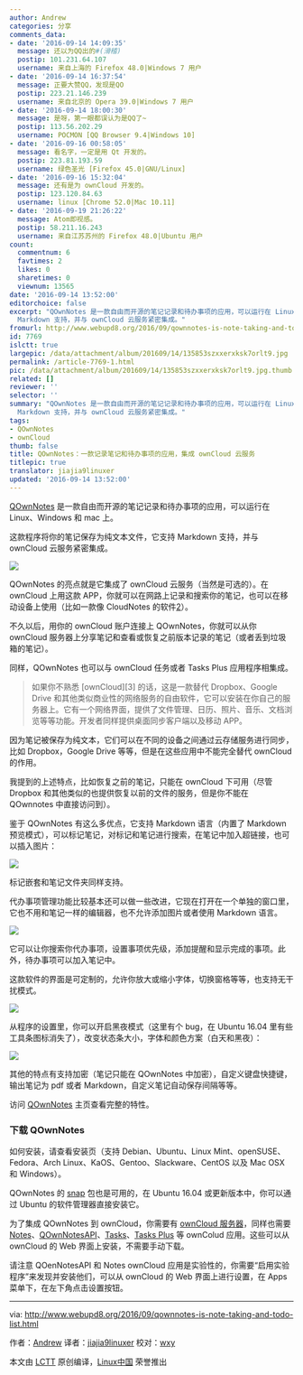 ```yaml
---
author: Andrew
categories: 分享
comments_data:
- date: '2016-09-14 14:09:35'
  message: 还以为QQ出的#(滑稽)
  postip: 101.231.64.107
  username: 来自上海的 Firefox 48.0|Windows 7 用户
- date: '2016-09-14 16:37:54'
  message: 正要大赞QQ，发现是QO
  postip: 223.21.146.239
  username: 来自北京的 Opera 39.0|Windows 7 用户
- date: '2016-09-14 18:00:30'
  message: 是呀，第一眼都误认为是QQ了~
  postip: 113.56.202.29
  username: POCMON [QQ Browser 9.4|Windows 10]
- date: '2016-09-16 00:58:05'
  message: 看名字，一定是用 Qt 开发的。
  postip: 223.81.193.59
  username: 绿色圣光 [Firefox 45.0|GNU/Linux]
- date: '2016-09-16 15:32:04'
  message: 还有是为 ownCloud 开发的。
  postip: 123.120.84.63
  username: linux [Chrome 52.0|Mac 10.11]
- date: '2016-09-19 21:26:22'
  message: Atom即视感。
  postip: 58.211.16.243
  username: 来自江苏苏州的 Firefox 48.0|Ubuntu 用户
count:
  commentnum: 6
  favtimes: 2
  likes: 0
  sharetimes: 0
  viewnum: 13565
date: '2016-09-14 13:52:00'
editorchoice: false
excerpt: "QOwnNotes 是一款自由而开源的笔记记录和待办事项的应用，可以运行在 Linux、Windows 和 mac 上。\r\n这款程序将你的笔记保存为纯文本文件，它支持
  Markdown 支持，并与 ownCloud 云服务紧密集成。"
fromurl: http://www.webupd8.org/2016/09/qownnotes-is-note-taking-and-todo-list.html
id: 7769
islctt: true
largepic: /data/attachment/album/201609/14/135853szxxerxksk7orlt9.jpg
permalink: /article-7769-1.html
pic: /data/attachment/album/201609/14/135853szxxerxksk7orlt9.jpg.thumb.jpg
related: []
reviewer: ''
selector: ''
summary: "QOwnNotes 是一款自由而开源的笔记记录和待办事项的应用，可以运行在 Linux、Windows 和 mac 上。\r\n这款程序将你的笔记保存为纯文本文件，它支持
  Markdown 支持，并与 ownCloud 云服务紧密集成。"
tags:
- QOwnNotes
- ownCloud
thumb: false
title: QOwnNotes：一款记录笔记和待办事项的应用，集成 ownCloud 云服务
titlepic: true
translator: jiajia9linuxer
updated: '2016-09-14 13:52:00'
---
```


[QOwnNotes](http://www.qownnotes.org/) 是一款自由而开源的笔记记录和待办事项的应用，可以运行在 Linux、Windows 和 mac 上。


这款程序将你的笔记保存为纯文本文件，它支持 Markdown 支持，并与 ownCloud 云服务紧密集成。


![](/data/attachment/album/201609/14/135853szxxerxksk7orlt9.jpg)


QOwnNotes 的亮点就是它集成了 ownCloud 云服务（当然是可选的）。在 ownCloud 上用这款 APP，你就可以在网路上记录和搜索你的笔记，也可以在移动设备上使用（比如一款像 CloudNotes 的软件[2](http://peterandlinda.com/cloudnotes/)）。


不久以后，用你的 ownCloud 账户连接上 QOwnNotes，你就可以从你 ownCloud 服务器上分享笔记和查看或恢复之前版本记录的笔记（或者丢到垃圾箱的笔记）。


同样，QOwnNotes 也可以与 ownCloud 任务或者 Tasks Plus 应用程序相集成。



> 
> 如果你不熟悉 [ownCloud][3] 的话，这是一款替代 Dropbox、Google Drive 和其他类似商业性的网络服务的自由软件，它可以安装在你自己的服务器上。它有一个网络界面，提供了文件管理、日历、照片、音乐、文档浏览等等功能。开发者同样提供桌面同步客户端以及移动 APP。
> 
> 
> 


因为笔记被保存为纯文本，它们可以在不同的设备之间通过云存储服务进行同步，比如 Dropbox，Google Drive 等等，但是在这些应用中不能完全替代 ownCloud 的作用。


我提到的上述特点，比如恢复之前的笔记，只能在 ownCloud 下可用（尽管 Dropbox 和其他类似的也提供恢复以前的文件的服务，但是你不能在 QOwnnotes 中直接访问到）。


鉴于 QOwnNotes 有这么多优点，它支持 Markdown 语言（内置了 Markdown 预览模式），可以标记笔记，对标记和笔记进行搜索，在笔记中加入超链接，也可以插入图片：


![](/data/attachment/album/201609/14/135441wraix0attti0tb0x.png)


标记嵌套和笔记文件夹同样支持。


代办事项管理功能比较基本还可以做一些改进，它现在打开在一个单独的窗口里，它也不用和笔记一样的编辑器，也不允许添加图片或者使用 Markdown 语言。


![](/data/attachment/album/201609/14/135451vb9p5p19lmqp8q6p.png)


它可以让你搜索你代办事项，设置事项优先级，添加提醒和显示完成的事项。此外，待办事项可以加入笔记中。


这款软件的界面是可定制的，允许你放大或缩小字体，切换窗格等等，也支持无干扰模式。


![](/data/attachment/album/201609/14/135459gk6k66zxxn6bk6xh.png)


从程序的设置里，你可以开启黑夜模式（这里有个 bug，在 Ubuntu 16.04 里有些工具条图标消失了），改变状态条大小，字体和颜色方案（白天和黑夜）：


![](/data/attachment/album/201609/14/135507cxuab4ozt53u83a4.png)


其他的特点有支持加密（笔记只能在 QOwnNotes 中加密），自定义键盘快捷键，输出笔记为 pdf 或者 Markdown，自定义笔记自动保存间隔等等。


访问 [QOwnNotes](http://www.qownnotes.org/) 主页查看完整的特性。


### 下载 QOwnNotes


如何安装，请查看安装页（支持 Debian、Ubuntu、Linux Mint、openSUSE、Fedora、Arch Linux、KaOS、Gentoo、Slackware、CentOS 以及 Mac OSX 和 Windows）。


QOwnNotes 的 [snap](https://uappexplorer.com/app/qownnotes.pbek) 包也是可用的，在 Ubuntu 16.04 或更新版本中，你可以通过 Ubuntu 的软件管理器直接安装它。


为了集成 QOwnNotes 到 ownCloud，你需要有 [ownCloud 服务器](https://download.owncloud.org/download/repositories/stable/owncloud/)，同样也需要 [Notes](https://github.com/owncloud/notes)、[QOwnNotesAPI](https://github.com/pbek/qownnotesapi)、[Tasks](https://apps.owncloud.com/content/show.php/Tasks?content=164356)、[Tasks Plus](https://apps.owncloud.com/content/show.php/Tasks+Plus?content=170561) 等 ownColud 应用。这些可以从 ownCloud 的 Web 界面上安装，不需要手动下载。


请注意 QOenNotesAPI 和 Notes ownCloud 应用是实验性的，你需要“启用实验程序”来发现并安装他们，可以从 ownCloud 的 Web 界面上进行设置，在 Apps 菜单下，在左下角点击设置按钮。




---


via: <http://www.webupd8.org/2016/09/qownnotes-is-note-taking-and-todo-list.html>


作者：[Andrew](http://www.webupd8.org/p/about.html) 译者：[jiajia9linuxer](https://github.com/jiajia9linuxer) 校对：[wxy](https://github.com/wxy)


本文由 [LCTT](https://github.com/LCTT/TranslateProject) 原创编译，[Linux中国](https://linux.cn/) 荣誉推出